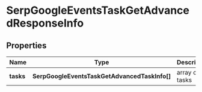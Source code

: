# SerpGoogleEventsTaskGetAdvancedResponseInfo

## Properties

| Name | Type | Description | Notes |
|------------ | ------------- | ------------- | -------------|
**tasks** | **SerpGoogleEventsTaskGetAdvancedTaskInfo[]** | array of tasks |[optional]|